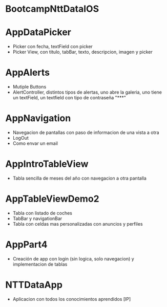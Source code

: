 # BootcampNttDataIOS

# AppDataPicker

- Picker con fecha, textField con picker
- Picker View, con titulo, tabBar, texto, descripcion, imagen y picker

# AppAlerts

- Mutiple Buttons
- AlertController, distintos tipos de alertas, uno abre la galeria, uno tiene un textField, un textfield con tipo de contraseña "***"

# AppNavigation

- Navegacion de pantallas con paso de informacion de una vista a otra 
- LogOut
- Como envar un email

# AppIntroTableView

- Tabla sencilla de meses del año con navegacion a otra pantalla

# AppTableViewDemo2

- Tabla con listado de coches
- TabBar y navigationBar
- Tabla con celdas mas personalizadas con anuncios y perfiles

# AppPart4

- Creación de app con login (sin logica, solo navegacion) y implementacion de tablas

# NTTDataApp

- Aplicacion con todos los conocimientos aprendidos [IP]
